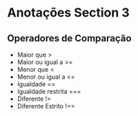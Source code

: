 # Anotações Section 3
## Operadores de Comparação

- Maior que >
- Maior ou igual a >=
- Menor que <
- Menor ou igual a <=
- Igualdade ==
- Igualdade restrita ===
- Diferente !=
- Diferente Estrito !==